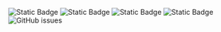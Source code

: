 ![Static Badge](https://img.shields.io/badge/blacklists-60-000000) ![Static Badge](https://img.shields.io/badge/blacklisted-2674988-cc0000) ![Static Badge](https://img.shields.io/badge/whitelisted-2245-00CC00) ![Static Badge](https://img.shields.io/badge/streaming_blacklist-28107-000000) ![GitHub issues](https://img.shields.io/github/issues/fabriziosalmi/blacklists)
